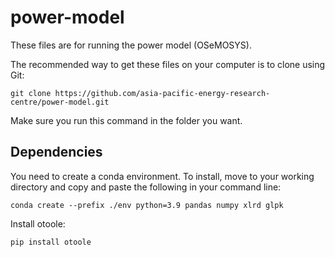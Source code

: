# power-model

These files are for running the power model (OSeMOSYS).

The recommended way to get these files on your computer is to clone using Git:

`git clone https://github.com/asia-pacific-energy-research-centre/power-model.git`

Make sure you run this command in the folder you want.

## Dependencies
You need to create a conda environment. To install, move to your working directory and copy and paste the following in your command line:

`conda create --prefix ./env python=3.9 pandas numpy xlrd glpk`

Install otoole:

`pip install otoole`




